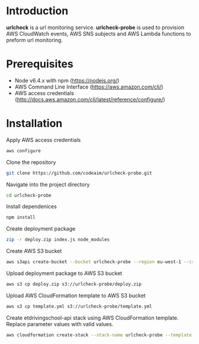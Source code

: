 # Introduction
**urlcheck** is a url monitoring service.
**urlcheck-probe** is used to provision AWS CloudWatch events, AWS SNS subjects and AWS Lambda functions to preform url monitoring.

# Prerequisites
- Node v6.4.x with npm (https://nodejs.org/)
- AWS Command Line Interface (https://aws.amazon.com/cli/)
- AWS access credentials (http://docs.aws.amazon.com/cli/latest/reference/configure/)

# Installation
Apply AWS access credentials
```bash
aws configure
```

Clone the repository
```bash
git clone https://github.com/codeaim/urlcheck-probe.git
```

Navigate into the project directory
```bash
cd urlcheck-probe
```

Install dependenices
```bash
npm install
```

Create deployment package
```bash
zip -r deploy.zip index.js node_modules
```

Create AWS S3 bucket
```bash
aws s3api create-bucket --bucket urlcheck-probe --region eu-west-1 --create-bucket-configuration LocationConstraint=eu-west-1
```

Upload deployment package to AWS S3 bucket
```bash
aws s3 cp deploy.zip s3://urlcheck-probe/deploy.zip
```

Upload AWS CloudFormation template to AWS S3 bucket
```bash
aws s3 cp template.yml s3://urlcheck-probe/template.yml
```

Create etdrivingschool-api stack using AWS CloudFormation template. Replace parameter values with valid values.
```bash
aws cloudformation create-stack --stack-name urlcheck-probe --template-url https://s3.amazonaws.com/urlcheck-probe/template.yml --capabilities CAPABILITY_IAM --parameters ParameterKey=ApiUrlParameter,ParameterValue=https://ayq59nzzn4.execute-api.eu-west-1.amazonaws.com/prod ParameterKey=ChunkSizeParameter,ParameterValue=25 ParameterKey=ChecksTopicParameter,ParameterValue=arn:aws:sns:eu-west-1:326341022855:acquired-checks
```
